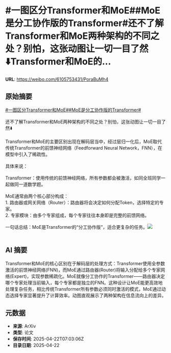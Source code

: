# #一图区分Transformer和MoE##MoE是分工协作版的Transformer#还不了解Transformer和MoE两种架构的不同之处？别怕，这张动图让一切一目了然⬇️Transformer和MoE的...

**URL**: https://weibo.com/6105753431/PoraBuMh4

## 原始摘要

<a href="https://m.weibo.cn/search?containerid=231522type%3D1%26t%3D10%26q%3D%23%E4%B8%80%E5%9B%BE%E5%8C%BA%E5%88%86Transformer%E5%92%8CMoE%23&amp;extparam=%23%E4%B8%80%E5%9B%BE%E5%8C%BA%E5%88%86Transformer%E5%92%8CMoE%23" data-hide=""><span class="surl-text">#一图区分Transformer和MoE#</span></a><a href="https://m.weibo.cn/search?containerid=231522type%3D1%26t%3D10%26q%3D%23MoE%E6%98%AF%E5%88%86%E5%B7%A5%E5%8D%8F%E4%BD%9C%E7%89%88%E7%9A%84Transformer%23&amp;extparam=%23MoE%E6%98%AF%E5%88%86%E5%B7%A5%E5%8D%8F%E4%BD%9C%E7%89%88%E7%9A%84Transformer%23" data-hide=""><span class="surl-text">#MoE是分工协作版的Transformer#</span></a><br><br>还不了解Transformer和MoE两种架构的不同之处？别怕，这张动图让一切一目了然⬇️<br><br>Transformer和MoE的主要区别出现在解码层当中，经过层归一化后，MoE取代传统Transformer的前馈神经网络（Feedforward Neural Network，FNN），在模型中引入了稀疏性。<br><br>具体来说：<br><br>Transformer：使用传统的前馈神经网络，所有参数都会被激活，如同全班同学一起做同一道数学题。<br><br>MoE通常由两个核心部分构成：<br>1. 路由器或网关网络（Router）：路由器将会决定如何分配Token，选择特定的专家。<br>2. 专家模块：由多个专家组成，每个专家往往本身即是完整的前馈网络。<br><br>一句话总结：MoE是Transformer的“分工协作版”，适合更复杂的任务。<img style="" src="https://tvax4.sinaimg.cn/large/006Fd7o3gy1i0pl5o23ntg30v00vadt3.gif" referrerpolicy="no-referrer"><br><br>

## AI 摘要

Transformer和MoE的核心区别在于解码层的处理方式：Transformer使用全参数激活的前馈神经网络(FNN)，而MoE通过路由器(Router)将输入分配给多个专家网络(Expert)，实现参数稀疏化。MoE就像分工协作的Transformer——路由器决定哪个专家处理当前输入，每个专家都是独立的FNN。这种设计让MoE能更高效地处理复杂任务，相比传统Transformer所有参数必须同时激活的模式，MoE通过动态选择专家显著提升了计算效率。动图直观展示了两种架构在信息流向上的差异。

## 元数据

- **来源**: ArXiv
- **类型**: 论文
- **保存时间**: 2025-04-22T07:03:06Z
- **目录日期**: 2025-04-22
